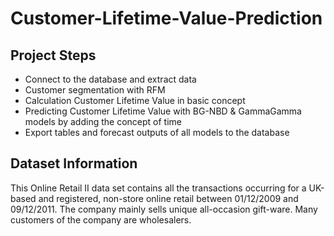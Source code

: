 # Customer-Lifetime-Value-Prediction

## Project Steps

* Connect to the database and extract data
* Customer segmentation with RFM
* Calculation Customer Lifetime Value in basic concept
* Predicting Customer Lifetime Value with BG-NBD & GammaGamma models by adding the concept of time
* Export tables and forecast outputs of all models to the database


## Dataset Information

This Online Retail II data set contains all the transactions occurring for a UK-based and registered, non-store online retail between 01/12/2009 and 09/12/2011. The company mainly sells unique all-occasion gift-ware. Many customers of the company are wholesalers.

